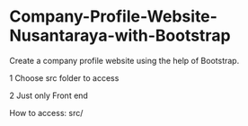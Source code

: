 # Company-Profile-Website-Nusantaraya-with-Bootstrap
Create a company profile website using the help of Bootstrap.

<!-- ---------------------------------------------------------------------- -->
1 Choose src folder to access

2 Just only Front end

How to access:
src/

